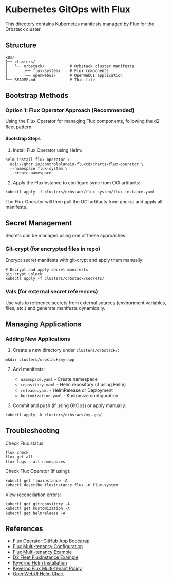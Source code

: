 # Kubernetes GitOps with Flux

This directory contains Kubernetes manifests managed by Flux for the Orbstack cluster.

## Structure

```
k8s/
├── clusters/
│   └── orbstack/           # Orbstack cluster manifests
│       ├── flux-system/    # Flux components
│       └── openwebui/      # OpenWebUI application
└── README.md               # This file
```

## Bootstrap Methods

### Option 1: Flux Operator Approach (Recommended)

Using the Flux Operator for managing Flux components, following the d2-fleet pattern.

#### Bootstrap Steps

1. Install Flux Operator using Helm:

```console
helm install flux-operator \
  oci://ghcr.io/controlplaneio-fluxcd/charts/flux-operator \
  --namespace flux-system \
  --create-namespace
```

2. Apply the FluxInstance to configure sync from OCI artifacts:

```console
kubectl apply -f clusters/orbstack/flux-system/flux-instance.yaml
```

The Flux Operator will then pull the OCI artifacts from ghcr.io and apply all manifests.

## Secret Management

Secrets can be managed using one of these approaches:

### Git-crypt (for encrypted files in repo)

Encrypt secret manifests with git-crypt and apply them manually:

```console
# Decrypt and apply secret manifests
git-crypt unlock
kubectl apply -f clusters/orbstack/secrets/
```

### Vals (for external secret references)

Use vals to reference secrets from external sources (environment variables, files, etc.) and generate manifests dynamically.

## Managing Applications

### Adding New Applications

1. Create a new directory under `clusters/orbstack/`:

```console
mkdir clusters/orbstack/my-app
```

2. Add manifests:

   - `namespace.yaml` - Create namespace
   - `repository.yaml` - Helm repository (if using Helm)
   - `release.yaml` - HelmRelease or Deployment
   - `kustomization.yaml` - Kustomize configuration

3. Commit and push (if using GitOps) or apply manually:

```console
kubectl apply -k clusters/orbstack/my-app/
```

## Troubleshooting

Check Flux status:

```console
flux check
flux get all
flux logs --all-namespaces
```

Check Flux Operator (if using):

```console
kubectl get fluxinstance -A
kubectl describe fluxinstance flux -n flux-system
```

View reconciliation errors:

```console
kubectl get gitrepository -A
kubectl get kustomization -A
kubectl get helmrelease -A
```

## References

- [Flux Operator GitHub App Bootstrap](https://fluxcd.io/blog/2025/04/flux-operator-github-app-bootstrap/)
- [Flux Multi-tenancy Configuration](https://fluxcd.io/flux/installation/configuration/multitenancy/)
- [Flux Multi-tenancy Example](https://github.com/fluxcd/flux2-multi-tenancy)
- [D2 Fleet FluxInstance Example](https://github.com/controlplaneio-fluxcd/d2-fleet/blob/main/clusters/staging/flux-system/flux-instance.yaml)
- [Kyverno Helm Installation](https://kyverno.io/docs/installation/methods/#install-kyverno-using-helm)
- [Kyverno Flux Multi-tenant Policy](https://kyverno.io/policies/flux/generate-flux-multi-tenant-resources/generate-flux-multi-tenant-resources/)
- [OpenWebUI Helm Chart](https://github.com/open-webui/helm-charts)
